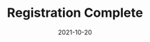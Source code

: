 ---
layout: blocks
title: Registration Complete
date: 2021-10-20
primary_color: '#221f20'
page_sections:
  - block: hero-1
    headline: <strong>Registration complete!</strong>
    content:
        <br>
        Read the confirmation email for important instructions.
        <br><br><br>
        <strong>Don't see it within 3 minutes? CHECK YOUR SPAM.</strong><br>
        Subject is <em>"Habit Reframe Mindset GAP - Important Information"</em>
        <br><br><br>
        Things to remember... <br>
        1. Join the private group (invite in email) by Friday, September 23. <br>
        2. Submit your first check-in by <strong>Sunday, September 25</strong>.<br>
        3. Email us at team@themoai.org if you have any questions.<br>
---